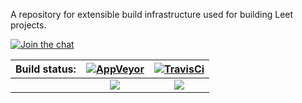 A repository for extensible build infrastructure used for building Leet projects.

[![Join the chat][GitterShield]][GitterRoom]

|Build status: |[![AppVeyor][AppVeyorLogo]][AppVeyor] |[![TravisCi][TravisCiLogo]][TravisCi] |
|:--:|:--:|:--:|
| |[![][AppVeyorShield]][AppVeyorProject] |[![][TravisCiShield]][TravisCiProject] |


[GitterShield]: https://img.shields.io/gitter/room/Leet/Build.svg
[GitterRoom]: https://gitter.im/Leet/Build

[AppVeyor]: https://ci.appveyor.com
[AppVeyorLogo]: https://s3.amazonaws.com/entp-tender-production/assets/31027eff5fb7f725081560b12ebc82dd21b9146e/appveyor-kb-logo.png
[AppVeyorShield]: https://img.shields.io/appveyor/ci/Leet/Build/master.svg
[AppVeyorProject]: https://ci.appveyor.com/project/Leet/Build/branch/master

[TravisCi]: https://travis-ci.org
[TravisCiLogo]: https://images1-focus-opensocial.googleusercontent.com/gadgets/proxy?url=https%3A%2F%2Fcdn.travis-ci.com%2Fimages%2Flogos%2FTravisCI-Full-Color.png&container=focus&resize_h=38&refresh=31536000
[TravisCiShield]: https://img.shields.io/travis/Leet/Build/master.svg
[TravisCiProject]: https://travis-ci.org/Leet/Build